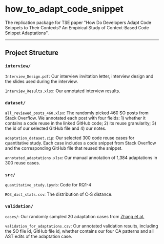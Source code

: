 # how_to_adapt_code_snippet
The replication package for TSE paper "How Do Developers Adapt Code Snippets to Their Contexts? An Empirical Study of Context-Based Code Snippet Adaptations".

---

## Project Structure

### `interview/`

`Interview_Design.pdf`: Our interview invitation letter, interview design and the slides used during the interview.

`Interview_Results.xlsx`: Our annotated interview results.

### `dataset/`

`all_reviewed_posts_460.xlsx`: The randomly picked 460 SO posts from Stack Overflow. We annotated each post with four fields: 1) whether it contains a code reuse in the linked GitHub code; 2) its reuse granularity; 3) the id of our selected GitHub file and 4) our notes.

`adaptation_dataset.zip`: Our selected 300 code reuse cases for quantitative study. Each case includes a code snippet from Stack Overflow and the corresponding GitHub file that reused the snippet.

`annotated_adaptations.xlsx`: Our manual annotation of 1,384 adaptations in 300 reuse cases.

### `src/`

`quantitative_study.ipynb`: Code for RQ1-4

`RQ3_dist_stats.csv`: The distribution of C-S distance.



### `validation/`

`cases/`: Our randomly sampled 20 adaptation cases from [Zhang et al.](https://ieeexplore.ieee.org/document/8812028)

`validation_for_adaptations.csv`: Our annotated validation results, including the SO file id, GitHub file id, whether contains our four CA patterns and all AST edits of the adaptation case.

